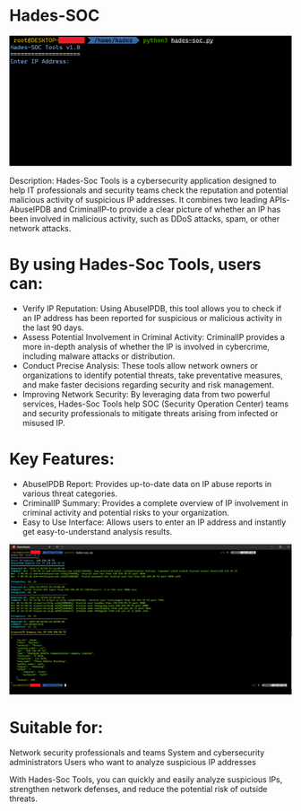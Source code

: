 # Hades-SOC
![home](assets/home.png)

Description: Hades-Soc Tools is a cybersecurity application designed to help IT professionals and security teams check the reputation and potential malicious activity of suspicious IP addresses. It combines two leading APIs-AbuseIPDB and CriminalIP-to provide a clear picture of whether an IP has been involved in malicious activity, such as DDoS attacks, spam, or other network attacks.

# By using Hades-Soc Tools, users can:
- Verify IP Reputation: Using AbuseIPDB, this tool allows you to check if an IP address has been reported for suspicious or malicious activity in the last 90 days.
- Assess Potential Involvement in Criminal Activity: CriminalIP provides a more in-depth analysis of whether the IP is involved in cybercrime, including malware attacks or distribution.
- Conduct Precise Analysis: These tools allow network owners or organizations to identify potential threats, take preventative measures, and make faster decisions regarding security and risk management.
- Improving Network Security: By leveraging data from two powerful services, Hades-Soc Tools help SOC (Security Operation Center) teams and security professionals to mitigate threats arising from infected or misused IP.

# Key Features:
- AbuseIPDB Report: Provides up-to-date data on IP abuse reports in various threat categories.
- CriminalIP Summary: Provides a complete overview of IP involvement in criminal activity and potential risks to your organization.
- Easy to Use Interface: Allows users to enter an IP address and instantly get easy-to-understand analysis results.

![result](assets/result.png)

# Suitable for:
Network security professionals and teams
System and cybersecurity administrators
Users who want to analyze suspicious IP addresses

With Hades-Soc Tools, you can quickly and easily analyze suspicious IPs, strengthen network defenses, and reduce the potential risk of outside threats.
